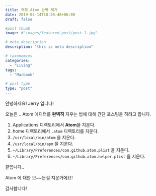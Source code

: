 ```yaml
---
title: 맥북 Atom 완벽 제거
date: 2019-04-14T18:30:46+06:00
draft: false

#post thumb
image: #"images/featured-post/post-1.jpg"

# meta description
description: "this is meta description"

# taxonomies
categories:
  - "Living"
tags:
  - "Macbook"

# post type
type: "post"
---
```


안녕하세요! Jerry 입니다!

오늘은 .. Atom 에디터를 **완벽히** 지우는 법에 대해 간단 포스팅을 하려고 합니다.

1. Applications 디렉토리에서 **Atom**을 지운다.
2. home 디렉토리에서 `.atom` 디렉토리를 지운다.
3. `/usr/local/bin/atom` 을 지운다.
4. `/usr/local/bin/apm` 을 지운다.
5. `~/Library/Preferences/com.github.atom.plist` 을 지운다.
6. `~/Library/Preferences/com.github.atom.helper.plist` 을 지운다.

끝입니다..

Atom 에 대한 모~~든걸 지운거에요!

감사합니다!
